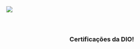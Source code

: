 <h2 

  <img
     src="https://readme-typing-svg.herokuapp.com/?font=Righteous&size=35&center=true&vCenter=true&width=500&height=70&duration=4000&lines=Bem+Vindo!+📖;+Segue+Minhas+Certificações+✨️;"/>
</h2>
 <br/l>
<div/l>

  <h3 align="center"> Certificações da DIO! </h3>

<br/>